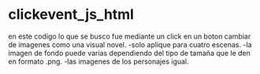 # clickevent_js_html
en este codigo lo que se busco fue mediante un click en un boton cambiar de imagenes como una visual novel.
-solo aplique para cuatro escenas.
-la imagen de fondo puede varias dependiendo del tipo de tamaña que le den en formato .png.
-las imagenes de los personajes igual.
